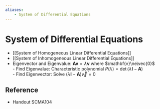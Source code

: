 ```yaml
---
aliases:
    - System of Differential Equations
---
```


# System of Differential Equations

- [[System of Homogeneous Linear Differential Equations]]
- [[System of Inhomogeneous Linear Differential Equations]]
- Eigenvector and Eigenvalue: $\mathbf{A}\mathbf{v}=\lambda\mathbf{v}$ where $\mathbf{v}\ne\vec{0}$  
         - Find Eigenvalue: Characteristic polynomial $P(\lambda)=\det(\lambda\mathbf{I}-\mathbf{A})$  
         - Find Eigenvector: Solve $(\lambda\mathbf{I}-\mathbf{A})\vec{v}=0$

## Reference

- Handout SCMA104
